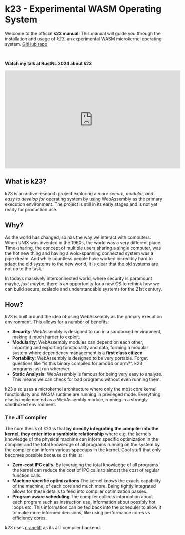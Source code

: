 # k23 - Experimental WASM Operating System

Welcome to the official **k23 manual**! This manual will guide you through the installation and usage of *k23*, an
experimental WASM microkernel operating system. [GitHub repo](https://github.com/JonasKruckenberg/k23)

<br />

**Watch my talk at RustNL 2024 about k23**

<iframe width="560" height="315" src="https://www.youtube-nocookie.com/embed/GjDwj7RWOgs?si=bKBI4WKpm1HQ8YtP" title="YouTube video player" frameborder="0" allow="accelerometer; autoplay; clipboard-write; encrypted-media; gyroscope; picture-in-picture; web-share" referrerpolicy="strict-origin-when-cross-origin" allowfullscreen></iframe>

## What is k23?

k23 is an active research project exploring a *more secure, modular, and easy to develop for* operating system by using
WebAssembly as the primary execution environment.
The project is still in its early stages and is not yet ready for production use.

## Why?

As the world has changed, so has the way we interact with computers. When UNIX was invented in the 1960s, the world was
a very different place.
Time-sharing, the concept of multiple users sharing a single computer, was the hot new thing and having a wold-spanning
connected system was a pipe dream. And while countless people have worked incredibly hard to adapt the old systems to
the new world, it is clear that the old systems are not up to the task.

In todays massively interconnected world, where security is paramount maybe, *just maybe*, there is an opportunity for a
new OS to rethink how we can build secure, scalable and understandable systems for the 21st century.

## How?

k23 is built around the idea of using WebAssembly as the primary execution environment. This allows for a number of
benefits:

- **Security**: WebAssembly is designed to run in a sandboxed environment, making it much harder to exploit.
- **Modularity**: WebAssembly modules can depend on each other, importing and exporting functionality and data, forming
  a modular system where dependency management is a **first class citizen**.
- **Portability**: WebAssembly is designed to be very portable. Forget questions like "is this binary compiled for amd64
  or arm?". k23 programs just run wherever.
- **Static Analysis**: WebAssembly is famous for being very easy to analyze. This means we can check for bad programs
  without even running them.

k23 also uses a microkernel architecture where only the most core kernel functionliaty and WASM runtime are running in
privileged mode. Everything else is implemented as a WebAssembly module, running in a strongly sandboxed environment.

### The JIT compiler

The core thesis of k23 is that **by directly integrating the compiler into the kernel, they enter into a symbiotic
relationship** where e.g. the kernels knowledge of the physical machine can inform specific optimization in the compiler
and the total knowledge of all programs running on the system by the compiler can inform various sppedups in the kernel.
Cool stuff that only becomes possible because os this is:

- **Zero-cost IPC calls.** By leveraging the total knowledge of all programs the kernel can reduce the cost of IPC calls
  to almost the cost of regular function calls.
- **Machine specific optimizations** The kernel knows the exacts capability of the machine, of each core and much more.
  Being tightly integrated allows for these details to feed into compiler optimization passes.
- **Program aware scheduling** The compiler collects information about each program such as instruction use, information
  about possibly hot loops etc. This information can be fed back into the scheduler to allow it to make more informed
  decisions, like using performance cores vs efficiency cores.

k23 uses [cranelift](https://cranelift.dev) as its JIT compiler backend.
